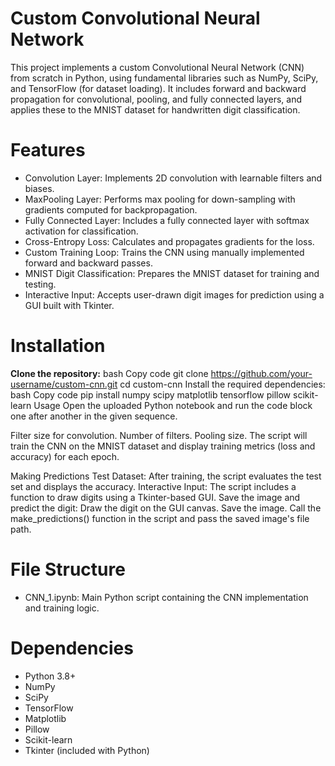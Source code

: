 # Custom Convolutional Neural Network
This project implements a custom Convolutional Neural Network (CNN) from scratch in Python, using fundamental libraries such as NumPy, SciPy, and TensorFlow (for dataset loading). It includes forward and backward propagation for convolutional, pooling, and fully connected layers, and applies these to the MNIST dataset for handwritten digit classification.

# Features
- Convolution Layer: Implements 2D convolution with learnable filters and biases.
- MaxPooling Layer: Performs max pooling for down-sampling with gradients computed for backpropagation.
- Fully Connected Layer: Includes a fully connected layer with softmax activation for classification.
- Cross-Entropy Loss: Calculates and propagates gradients for the loss.
- Custom Training Loop: Trains the CNN using manually implemented forward and backward passes.
- MNIST Digit Classification: Prepares the MNIST dataset for training and testing.
- Interactive Input: Accepts user-drawn digit images for prediction using a GUI built with Tkinter.

# Installation
**Clone the repository:**
bash
Copy code
git clone https://github.com/your-username/custom-cnn.git
cd custom-cnn
Install the required dependencies:
bash
Copy code
pip install numpy scipy matplotlib tensorflow pillow scikit-learn
Usage
Open the uploaded Python notebook and run the code block one after another in the given sequence.

Filter size for convolution.
Number of filters.
Pooling size.
The script will train the CNN on the MNIST dataset and display training metrics (loss and accuracy) for each epoch.

Making Predictions
Test Dataset: After training, the script evaluates the test set and displays the accuracy.
Interactive Input: The script includes a function to draw digits using a Tkinter-based GUI. Save the image and predict the digit:
Draw the digit on the GUI canvas.
Save the image.
Call the make_predictions() function in the script and pass the saved image's file path.

# File Structure
- CNN_1.ipynb: Main Python script containing the CNN implementation and training logic.

# Dependencies
- Python 3.8+
- NumPy
- SciPy
- TensorFlow
- Matplotlib
- Pillow
- Scikit-learn
- Tkinter (included with Python)
